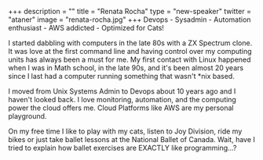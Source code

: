 +++
description = ""
title = "Renata Rocha"
type = "new-speaker"
twitter = "ataner"
image = "renata-rocha.jpg"
+++
Devops - Sysadmin  - Automation enthusiast - AWS addicted - Optimized for Cats!

I started dabbling with computers in the late 80s with a ZX Spectrum clone. It was love at the first command line and having control over my computing units has always been a must for me. My first contact with Linux happened when I was in Math  school, in the late 90s, and it's been almost 20 years since I last had a computer running something that wasn't *nix based.

I moved from Unix Systems Admin to Devops about 10 years ago and I haven't looked back. I love monitoring, automation, and the computing power the cloud offers me.  Cloud Platforms like AWS are my personal playground.

On my free time I like to play with my cats,  listen to Joy Division, ride my bikes or just take ballet lessons at the National Ballet of Canada. Wait, have I tried to explain how ballet exercises are EXACTLY like programming...?